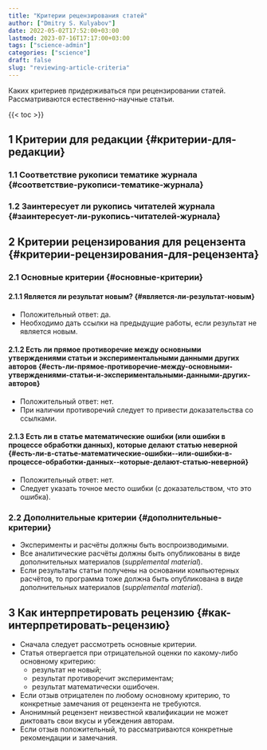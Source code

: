 ```yaml
---
title: "Критерии рецензирования статей"
author: ["Dmitry S. Kulyabov"]
date: 2022-05-02T17:52:00+03:00
lastmod: 2023-07-16T17:17:00+03:00
tags: ["science-admin"]
categories: ["science"]
draft: false
slug: "reviewing-article-criteria"
---
```


Каких критериев придерживаться при рецензировании статей. Рассматриваются естественно-научные статьи.

<!--more-->

{{< toc >}}


## <span class="section-num">1</span> Критерии для редакции {#критерии-для-редакции}


### <span class="section-num">1.1</span> Соответствие рукописи тематике журнала {#соответствие-рукописи-тематике-журнала}


### <span class="section-num">1.2</span> Заинтересует ли рукопись читателей журнала {#заинтересует-ли-рукопись-читателей-журнала}


## <span class="section-num">2</span> Критерии рецензирования для рецензента {#критерии-рецензирования-для-рецензента}


### <span class="section-num">2.1</span> Основные критерии {#основные-критерии}


#### <span class="section-num">2.1.1</span> Является ли результат новым? {#является-ли-результат-новым}

-   Положительный ответ: да.
-   Необходимо дать ссылки на предыдущие работы, если результат не является новым.


#### <span class="section-num">2.1.2</span> Есть ли прямое противоречие между основными утверждениями статьи и экспериментальными данными других авторов {#есть-ли-прямое-противоречие-между-основными-утверждениями-статьи-и-экспериментальными-данными-других-авторов}

-   Положительный ответ: нет.
-   При наличии противоречий следует то привести доказательства со ссылками.


#### <span class="section-num">2.1.3</span> Есть ли в статье математические ошибки (или ошибки в процессе обработки данных), которые делают статью неверной {#есть-ли-в-статье-математические-ошибки--или-ошибки-в-процессе-обработки-данных--которые-делают-статью-неверной}

-   Положительный ответ: нет.
-   Следует указать точное место ошибки (с доказательством, что это ошибка).


### <span class="section-num">2.2</span> Дополнительные критерии {#дополнительные-критерии}

-   Эксперименты и расчёты должны быть воспроизводимыми.
-   Все аналитические расчёты должны быть опубликованы в виде дополнительных материалов (_supplemental material_).
-   Если результаты статьи получены на основании компьютерных расчётов, то программа тоже должна быть опубликована в виде дополнительных материалов (_supplemental material_).


## <span class="section-num">3</span> Как интерпретировать рецензию {#как-интерпретировать-рецензию}

-   Сначала следует рассмотреть основные критерии.
-   Статья отвергается при отрицательной оценки по какому-либо основному критерию:
    -   результат не новый;
    -   результат противоречит экспериментам;
    -   результат математически ошибочен.
-   Если отзыв отрицателен по любому основному критерию, то конкретные замечания от рецензента не требуются.
-   Анонимный рецензент неизвестной квалификации не может диктовать свои вкусы и убеждения авторам.
-   Если отзыв положительный, то рассматриваются конкретные рекомендации и замечания.
